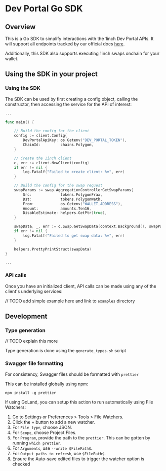 # Dev Portal Go SDK

## Overview

This is a Go SDK to simplify interactions with the 1inch Dev Portal APIs. It will support all endpoints tracked by our official docs [here](https://portal.1inch.dev/documentation/authentication).

Additionally, this SDK also supports executing 1inch swaps onchain for your wallet. 

## Using the SDK in your project

### Using the SDK
The SDK can be used by first creating a config object, calling the constructor, then accessing the service for the API of interest:

```go
...

func main() {

	// Build the config for the client
	config := client.Config{
		DevPortalApiKey: os.Getenv("DEV_PORTAL_TOKEN"),
		ChainId:         chains.Polygon,
	}

	// Create the 1inch client
	c, err := client.NewClient(config)
	if err != nil {
		log.Fatalf("Failed to create client: %v", err)
	}

	// Build the config for the swap request
	swapParams := swap.AggregationControllerGetSwapParams{
		Src:             tokens.PolygonFrax,
		Dst:             tokens.PolygonWeth,
		From:            os.Getenv("WALLET_ADDRESS"),
		Amount:          amounts.Ten16,
		DisableEstimate: helpers.GetPtr(true),
	}

	swapData, _, err := c.Swap.GetSwapData(context.Background(), swapParams)
	if err != nil {
		log.Fatalf("Failed to get swap data: %v", err)
	}

	helpers.PrettyPrintStruct(swapData)
}

...
```

### API calls

Once you have an initialized client, API calls can be made using any of the client's underlying services:

// TODO add simple example here and link to `examples` directory 

## Development

### Type generation

// TODO explain this more

Type generation is done using the `generate_types.sh` script 

### Swagger file formatting
For consistency, Swagger files should be formatted with `prettier`

This can be installed globally using npm:

`npm install -g prettier`

If using GoLand, you can setup this action to run automatically using File Watchers:

1. Go to Settings or Preferences > Tools > File Watchers.
2. Click the + button to add a new watcher.
3. For `File type`, choose JSON.
4. For `Scope`, choose Project Files.
5. For `Program`, provide the path to the `prettier`. This can be gotten by running `which prettier`.
6. For `Arguments`, use `--write $FilePath$`.
7. For `Output paths to refresh`, use `$FilePath$`.
8. Ensure the Auto-save edited files to trigger the watcher option is checked

